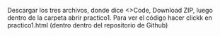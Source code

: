 Descargar los tres archivos, donde dice <>Code, Download ZIP, luego dentro de la carpeta abrir practico1.
Para ver el código hacer clickk en practico1.html (dentro dentro del repositorio de Github) 
